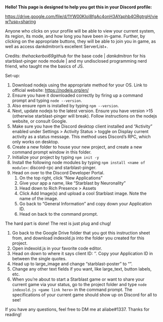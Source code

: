 **Hello! This page is designed to help you get this in your Discord profile:**

https://drive.google.com/file/d/1YW00KIoI8fgAc4onH3AYaphb4ORgtrgH/view?usp=sharing

Anyone who clicks on your profile will be able to view your current system, its region, its mode, and how long you have been in-game. Further, by clicking on the appropriate buttons, they will be able to join you in game, as well as access dankdmitron’s excellent ServerList+.

Credits:
*thehackerboi69github* for the base code | 
*dankdmitron* for his starblast-pinger node module | 
and my undisclosed programming nerd friend, who taught me the basics of JS.

Set-up:

1. Download nodejs using the appropriate method for your OS. Link to official website: https://nodejs.org/en/
2. Ensure you have it downloaded correctly by firing up a command prompt and typing `node --version`.
3. Also ensure npm is installed by typing `npm --version`.
4. Next, update nodejs to the latest version. Ensure you have version >15 (otherwise starblast-pinger will break). Follow instructions on the nodejs website, or consult Google.
5. Make sure you have the Discord desktop client installed and “Activity” enabled under Settings > Activity Status > toggle on Display current activity as a status message. This method uses Discord’s RPC, which only works on desktop.
6. Create a new folder to house your new project, and create a new command prompt window in this folder.
7. Initialize your project by typing `npm init -y`
8. Install the following node modules by typing `npm install <name of module>`: discord-rpc and starblast-pinger.
9. Head on over to the Discord Developer Portal.
   1. On the top right, click “New Applications”
   2. Give your app a name, like “Starblast by Neuronality”
   3. Head down to Rich Presence > Assets
   4. Click Add Image(s) and upload a cool Starblast image. Note the name of the image.
   5. Go back to “General Information” and copy down your Application ID.
   6. Head on back to the command prompt.


The hard part is done! The rest is just plug and chug!

1. Go back to the Google Drive folder that you got this instruction sheet from, and download indexold.js into the folder you created for this project.
2. Open indexold.js in your favorite code editor.
3. Head on down to where it says client ID: ‘’. Copy your Application ID in between the single quotes.
4. Head up to large_image and change “starblast-poster” to “<name of picture you uploaded>”.
5. Change any other text fields if you want, like large_text, button labels, etc.
6. When you’re about to start a Starblast game or want to share your current game via your status, go to the project folder and type `node indexold.js <game link here>` in the command prompt. The specifications of your current game should show up on Discord for all to see!

If you have any questions, feel free to DM me at aliabe#1337. Thanks for reading!
